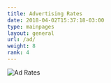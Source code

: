 ```yaml
---
title: Advertising Rates
date: 2018-04-02T15:37:18-03:00
type: mainpages
layout: general
url: /ad/
weight: 8
rank: 4
---
```

<div class="text-center">
<img src="/images/adrates-wktv.png" class="img-fluid p-3" alt="Ad Rates">
</div>
